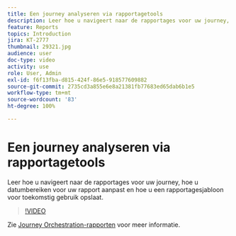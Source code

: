 ```yaml
---
title: Een journey analyseren via rapportagetools
description: Leer hoe u navigeert naar de rapportages voor uw journey, hoe u datumbereiken voor uw rapport aanpast en hoe u een rapportagesjabloon voor toekomstig gebruik opslaat.
feature: Reports
topics: Introduction
jira: KT-2777
thumbnail: 29321.jpg
audience: user
doc-type: video
activity: use
role: User, Admin
exl-id: f6f13fba-d815-424f-86e5-918577609882
source-git-commit: 2735cd3a855e6e8a21381fb77683ed65dab6b1e5
workflow-type: tm+mt
source-wordcount: '83'
ht-degree: 100%

---
```


# Een journey analyseren via rapportagetools

Leer hoe u navigeert naar de rapportages voor uw journey, hoe u datumbereiken voor uw rapport aanpast en hoe u een rapportagesjabloon voor toekomstig gebruik opslaat.

>[!VIDEO](https://video.tv.adobe.com/v/29321?quality=12&learn=on)

Zie [Journey Orchestration-rapporten](https://experienceleague.adobe.com/docs/journeys/using/journey-reports/about-journey-reports.html?lang=nl) voor meer informatie.
